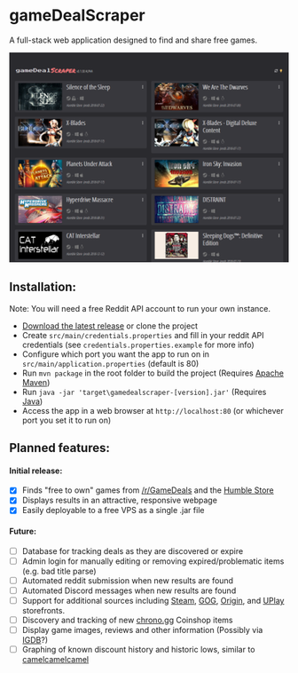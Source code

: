 gameDealScraper
===========

A full-stack web application designed to find and share free games.

![0.1.00-ALPHA Screenshot at small tablet resolution](docs/screenshots/preview-0.1.00-alpha-tablet.png?raw=true "0.1.00-ALPHA Screenshot at small tablet resolution")

## Installation:
Note: You will need a free Reddit API account to run your own instance.
- [Download the latest release](https://github.com/ababyduck/gameDealScraper/releases/latest) or clone the project
- Create `src/main/credentials.properties` and fill in your reddit API credentials (see `credentials.properties.example` for more info)
- Configure which port you want the app to run on in `src/main/application.properties` (default is 80)
- Run `mvn package` in the root folder to build the project (Requires [Apache Maven](https://maven.apache.org/download.cgi))
- Run `java -jar 'target\gamedealscraper-[version].jar'` (Requires [Java](https://java.com/en/download/))
- Access the app in a web browser at `http://localhost:80` (or whichever port you set it to run on)

## Planned features:

#### Initial release:
- [x] Finds "free to own" games from [/r/GameDeals](https://www.reddit.com/r/GameDeals/) and the [Humble Store](https://www.humblebundle.com/store)
- [X] Displays results in an attractive, responsive webpage
- [X] Easily deployable to a free VPS as a single .jar file

#### Future:
- [ ] Database for tracking deals as they are discovered or expire
- [ ] Admin login for manually editing or removing expired/problematic items (e.g. bad title parse)
- [ ] Automated reddit submission when new results are found
- [ ] Automated Discord messages when new results are found
- [ ] Support for additional sources including [Steam](https://store.steampowered.com/), [GOG](https://www.gog.com/), [Origin](https://www.origin.com/usa/en-us/store/browse?fq=platform:pc-download), and [UPlay](https://store.ubi.com/us/video-games/platforms/pc/?lang=en_US) storefronts.
- [ ] Discovery and tracking of new [chrono.gg](http://chrono.gg) Coinshop items
- [ ] Display game images, reviews and other information (Possibly via [IGDB](https://www.igdb.com/discover)?)
- [ ] Graphing of known discount history and historic lows, similar to [camelcamelcamel](https://www.camelcamelcamel.com/)